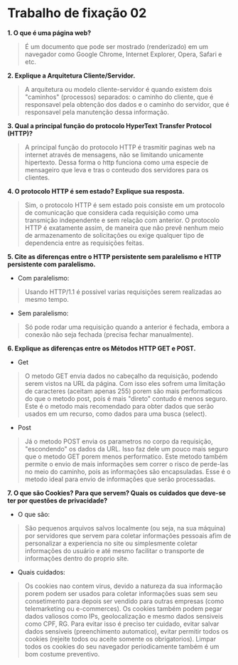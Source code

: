 # Trabalho de fixação 02
**1. O que é uma página web?**
> É um documento que pode ser mostrado (renderizado) em um navegador como Google Chrome, Internet Explorer, Opera, Safari e etc.

**2. Explique a Arquitetura Cliente/Servidor.**
> A arquitetura ou modelo cliente-servidor é quando existem dois "caminhos" (processos) separados: o caminho do cliente, que é responsavel pela obtenção dos dados e o caminho do servidor, que é responsavel pela manutenção dessa informação.

**3. Qual a principal função do protocolo HyperText Transfer Protocol (HTTP)?**
> A principal função do protocolo HTTP é trasmitir paginas web na internet através de mensagens, não se limitando unicamente hipertexto. Dessa forma o http funciona como uma especie de mensageiro que leva e tras o conteudo dos servidores para os clientes. 

**4. O protocolo HTTP é sem estado? Explique sua resposta.**
> Sim, o protocolo HTTP é sem estado pois consiste em um protocolo de comunicação que considera cada requisição como uma transmição independente e sem relação com anterior. O protocolo HTTP é exatamente assim, de maneira que não prevê nenhum meio de armazenamento de solicitações ou exige qualquer tipo de dependencia entre as requisições feitas. 

**5. Cite as diferenças entre o HTTP persistente sem paralelismo e HTTP persistente com paralelismo.**
- Com paralelismo: 
> Usando HTTP/1.1 é possivel varias requisições serem realizadas ao mesmo tempo.
- Sem paralelismo: 
> Só pode rodar uma requisição quando a anterior é fechada, embora a conexão não seja fechada (precisa fechar manualmente).

**6. Explique as diferenças entre os Métodos HTTP GET e POST.**
- Get
> O metodo GET envia dados no cabeçalho da requisição, podendo serem vistos na URL da página. Com isso eles sofrem uma limitação de caracteres (aceitam apenas 255) porem são mais performaticos do que o metodo post, pois é mais "direto" contudo é menos seguro. Este é o metodo mais recomendado para obter dados que serão usados em um recurso, como dados para uma busca (select). 
- Post
> Já o metodo POST envia os parametros no corpo da requisição, "escondendo" os dados da URL. Isso faz dele um pouco mais seguro que o metodo GET porem menos performatico. Este metodo também permite o envio de mais informações sem correr o risco de perde-las no meio do caminho, pois as informações são encapsuladas. Esse é o metodo ideal para envio de informações que serão processadas.

**7. O que são Cookies? Para que servem? Quais os cuidados que deve-se ter por questões de privacidade?**
- O que são:
> São pequenos arquivos salvos localmente (ou seja, na sua máquina) por servidores que servem para coletar informações pessoais afim de personalizar a experiencia no site ou simplesmente coletar informações do usuário e até mesmo facilitar o transporte de informações dentro do proprio site. 
- Quais cuidados:
> Os cookies nao contem virus, devido a natureza da sua informação porem podem ser usados para coletar informações suas sem seu consetimento para depois ser vendido
para outras empresas (como telemarketing ou e-commerces). Os cookies também podem pegar dados valiosos como IPs, geolocalização e mesmo dados sensiveis como CPF, RG. 
Para evitar isso é preciso ter cuidado, evitar salvar dados sensiveis (preenchimento automatico), evitar permitir todos os cookies (rejeite todos ou aceite somente os obrigatorios). Limpar todos os cookies do seu navegador periodicamente também é um bom costume preventivo.
